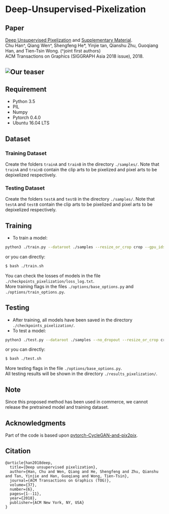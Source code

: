 # Deep-Unsupervised-Pixelization
## Paper
[Deep Unsupervised Pixelization](http://www.cse.cuhk.edu.hk/~ttwong/papers/pixel/pixel.pdf) and [Supplementary Material](http://www.cse.cuhk.edu.hk/~ttwong/papers/pixel/pixel-supp.pdf).  
Chu Han^, Qiang Wen^, Shengfeng He*, Yinjie tan, Qianshu Zhu, Guoqiang Han, and Tien-Tsin Wong. (^joint first authors)  
ACM Transactions on Graphics (SIGGRAPH Asia 2018 issue), 2018.  
## ![Our teaser](./teaser/teaser.png)
## Requirement
- Python 3.5
- PIL
- Numpy
- Pytorch 0.4.0
- Ubuntu 16.04 LTS
## Dataset
### Training Dataset
Create the folders `trainA` and `trainB` in the directory `./samples/`. Note that `trainA` and `trainB` contain the clip arts to be pixelized and pixel arts to be depixelized respectively.
### Testing Dataset
Create the folders `testA` and `testB` in the directory `./samples/`. Note that `testA` and `testB` contain the clip arts to be pixelized and pixel arts to be depixelized respectively.
## Training
* To train a model:
``` bash
python3 ./train.py --dataroot ./samples --resize_or_crop crop --gpu_ids 0
```  
or you can directly:
``` bash 
$ bash ./train.sh
```  
You can check the losses of models in the file `./checkpoints_pixelization/loss_log.txt`.  
More training flags in the files `./options/base_options.py` and `./options/train_options.py`.
## Testing
* After training, all models have been saved in the directory `./checkpoints_pixelization/`.
* To test a model:
``` bash
python3 ./test.py --dataroot ./samples --no_dropout --resize_or_crop crop --gpu_ids 0 --how_many 1 --which_epoch 200
```  
or you can directly:
``` bash 
$ bash ./test.sh
```  
More testing flags in the file `./options/base_options.py`.  
All testing results will be shown in the directory `./results_pixelization/`.
## Note
Since this proposed method has been used in commerce, we cannot release the pretrained model and training dataset.
## Acknowledgments
Part of the code is based upon [pytorch-CycleGAN-and-pix2pix](https://github.com/junyanz/pytorch-CycleGAN-and-pix2pix).
## Citation
```
@article{han2018deep,
  title={Deep unsupervised pixelization},
  author={Han, Chu and Wen, Qiang and He, Shengfeng and Zhu, Qianshu and Tan, Yinjie and Han, Guoqiang and Wong, Tien-Tsin},
  journal={ACM Transactions on Graphics (TOG)},
  volume={37},
  number={6},
  pages={1--11},
  year={2018},
  publisher={ACM New York, NY, USA}
}
```
